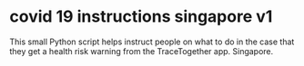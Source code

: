 # covid 19 instructions singapore v1
 This small Python script helps instruct people on what to do in the case that they get a health risk warning from the TraceTogether app. Singapore.
